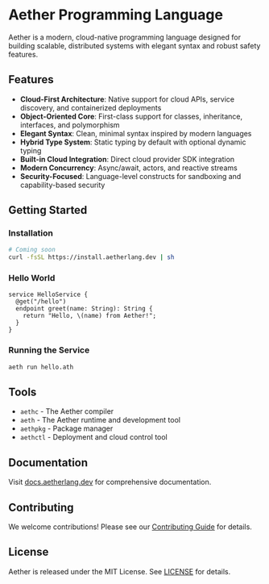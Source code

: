 # Aether Programming Language

Aether is a modern, cloud-native programming language designed for building scalable, distributed systems with elegant syntax and robust safety features.

## Features

- **Cloud-First Architecture**: Native support for cloud APIs, service discovery, and containerized deployments
- **Object-Oriented Core**: First-class support for classes, inheritance, interfaces, and polymorphism
- **Elegant Syntax**: Clean, minimal syntax inspired by modern languages
- **Hybrid Type System**: Static typing by default with optional dynamic typing
- **Built-in Cloud Integration**: Direct cloud provider SDK integration
- **Modern Concurrency**: Async/await, actors, and reactive streams
- **Security-Focused**: Language-level constructs for sandboxing and capability-based security

## Getting Started

### Installation

```bash
# Coming soon
curl -fsSL https://install.aetherlang.dev | sh
```

### Hello World

```aether
service HelloService {
  @get("/hello")
  endpoint greet(name: String): String {
    return "Hello, \(name) from Aether!";
  }
}
```

### Running the Service

```bash
aeth run hello.ath
```

## Tools

- `aethc` - The Aether compiler
- `aeth` - The Aether runtime and development tool
- `aethpkg` - Package manager
- `aethctl` - Deployment and cloud control tool

## Documentation

Visit [docs.aetherlang.dev](https://docs.aetherlang.dev) for comprehensive documentation.

## Contributing

We welcome contributions! Please see our [Contributing Guide](CONTRIBUTING.md) for details.

## License

Aether is released under the MIT License. See [LICENSE](LICENSE) for details. 